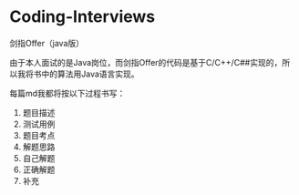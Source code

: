 # Coding-Interviews
剑指Offer（java版）

由于本人面试的是Java岗位，而剑指Offer的代码是基于C/C++/C##实现的，所以我将书中的算法用Java语言实现。

每篇md我都将按以下过程书写：
1. 题目描述
2. 测试用例
3. 题目考点
4. 解题思路
5. 自己解题
6. 正确解题
7. 补充
